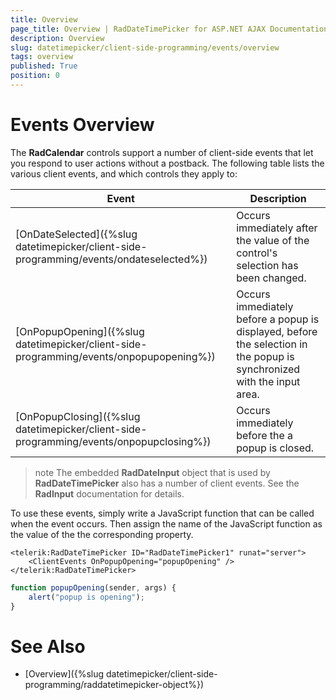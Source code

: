 ```yaml
---
title: Overview
page_title: Overview | RadDateTimePicker for ASP.NET AJAX Documentation
description: Overview
slug: datetimepicker/client-side-programming/events/overview
tags: overview
published: True
position: 0
---
```


# Events Overview



The **RadCalendar** controls support a number of client-side events that let you respond to user actions without a postback. The following table lists the various client events, and which controls they apply to:


| Event | Description |
| ------ | ------ |
|[OnDateSelected]({%slug datetimepicker/client-side-programming/events/ondateselected%}) | Occurs immediately after the value of the control's selection has been changed. |
|[OnPopupOpening]({%slug datetimepicker/client-side-programming/events/onpopupopening%}) | Occurs immediately before a popup is displayed, before the selection in the popup is synchronized with the input area. |
|[OnPopupClosing]({%slug datetimepicker/client-side-programming/events/onpopupclosing%}) | Occurs immediately before the a popup is closed. |



>note The embedded **RadDateInput** object that is used by **RadDateTimePicker** also has a number of client events. See the **RadInput** documentation for details.
>


To use these events, simply write a JavaScript function that can be called when the event occurs. Then assign the name of the JavaScript function as the value of the the corresponding property.

````ASPNET
<telerik:RadDateTimePicker ID="RadDateTimePicker1" runat="server">
    <ClientEvents OnPopupOpening="popupOpening" />
</telerik:RadDateTimePicker>
````
````JavaScript
function popupOpening(sender, args) {
    alert("popup is opening");
}
````




# See Also

 * [Overview]({%slug datetimepicker/client-side-programming/raddatetimepicker-object%})


